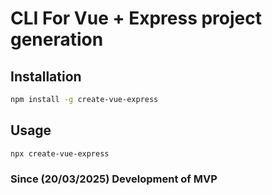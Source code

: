 # CLI For Vue + Express project generation

## Installation
```sh
npm install -g create-vue-express
```
## Usage
```sh
npx create-vue-express
```

###  Since (20/03/2025) Development of MVP